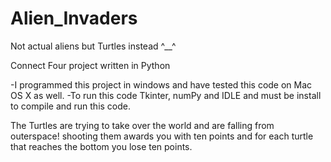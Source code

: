 Alien_Invaders
==============

Not actual aliens but Turtles instead ^__^

Connect Four project written in Python

-I programmed this project in windows and have tested this code on Mac OS X as well.
-To run this code Tkinter, numPy and IDLE and must be install to compile and run this code.

The Turtles are trying to take over the world and are falling from outerspace!
shooting them awards you with ten points and for each turtle that reaches the bottom you lose ten points.

